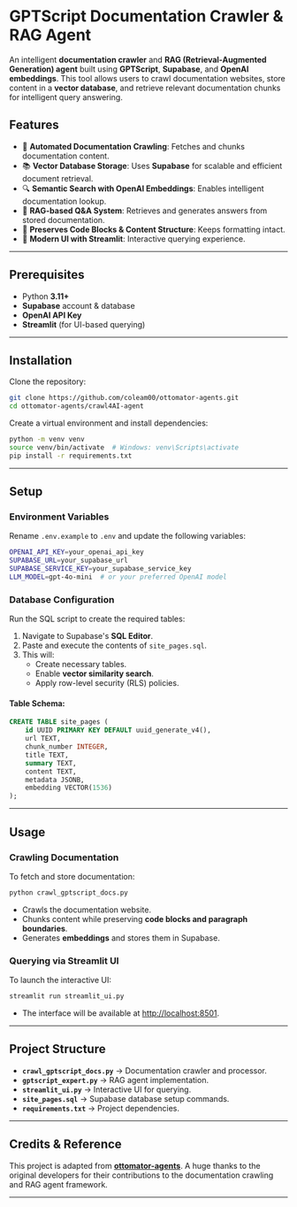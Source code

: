 # GPTScript Documentation Crawler & RAG Agent

An intelligent **documentation crawler** and **RAG (Retrieval-Augmented Generation) agent** built using **GPTScript**, **Supabase**, and **OpenAI embeddings**. This tool allows users to crawl documentation websites, store content in a **vector database**, and retrieve relevant documentation chunks for intelligent query answering.

## Features
- 🚀 **Automated Documentation Crawling**: Fetches and chunks documentation content.
- 📚 **Vector Database Storage**: Uses **Supabase** for scalable and efficient document retrieval.
- 🔍 **Semantic Search with OpenAI Embeddings**: Enables intelligent documentation lookup.
- 🤖 **RAG-based Q&A System**: Retrieves and generates answers from stored documentation.
- 💾 **Preserves Code Blocks & Content Structure**: Keeps formatting intact.
- 🎨 **Modern UI with Streamlit**: Interactive querying experience.

---

## Prerequisites
- Python **3.11+**
- **Supabase** account & database
- **OpenAI API Key**
- **Streamlit** (for UI-based querying)

---

## Installation

Clone the repository:
```sh
git clone https://github.com/coleam00/ottomator-agents.git
cd ottomator-agents/crawl4AI-agent
```

Create a virtual environment and install dependencies:
```sh
python -m venv venv
source venv/bin/activate  # Windows: venv\Scripts\activate
pip install -r requirements.txt
```

---

## Setup

### Environment Variables
Rename `.env.example` to `.env` and update the following variables:
```sh
OPENAI_API_KEY=your_openai_api_key
SUPABASE_URL=your_supabase_url
SUPABASE_SERVICE_KEY=your_supabase_service_key
LLM_MODEL=gpt-4o-mini  # or your preferred OpenAI model
```

### Database Configuration
Run the SQL script to create the required tables:
1. Navigate to Supabase's **SQL Editor**.
2. Paste and execute the contents of `site_pages.sql`.
3. This will:
   - Create necessary tables.
   - Enable **vector similarity search**.
   - Apply row-level security (RLS) policies.

#### Table Schema:
```sql
CREATE TABLE site_pages (
    id UUID PRIMARY KEY DEFAULT uuid_generate_v4(),
    url TEXT,
    chunk_number INTEGER,
    title TEXT,
    summary TEXT,
    content TEXT,
    metadata JSONB,
    embedding VECTOR(1536)
);
```

---

## Usage

### Crawling Documentation
To fetch and store documentation:
```sh
python crawl_gptscript_docs.py
```
- Crawls the documentation website.
- Chunks content while preserving **code blocks and paragraph boundaries**.
- Generates **embeddings** and stores them in Supabase.

### Querying via Streamlit UI
To launch the interactive UI:
```sh
streamlit run streamlit_ui.py
```
- The interface will be available at [http://localhost:8501](http://localhost:8501).

---

## Project Structure
- **`crawl_gptscript_docs.py`** → Documentation crawler and processor.
- **`gptscript_expert.py`** → RAG agent implementation.
- **`streamlit_ui.py`** → Interactive UI for querying.
- **`site_pages.sql`** → Supabase database setup commands.
- **`requirements.txt`** → Project dependencies.

---

## Credits & Reference
This project is adapted from **[ottomator-agents](https://github.com/coleam00/ottomator-agents/tree/main/crawl4AI-agent)**. A huge thanks to the original developers for their contributions to the documentation crawling and RAG agent framework.

---
